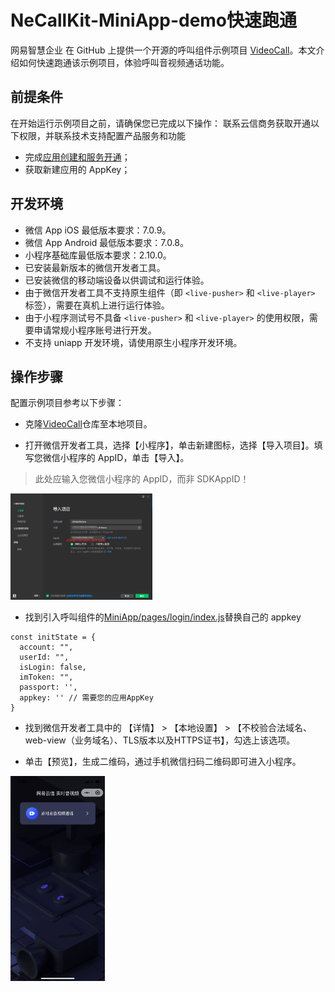 # NeCallKit-MiniApp-demo快速跑通

网易智慧企业 在 GitHub 上提供一个开源的呼叫组件示例项目 [VideoCall](https://github.com/netease-kit/NECallKit/tree/master/MiniApp)。本文介绍如何快速跑通该示例项目，体验呼叫音视频通话功能。

##  前提条件
在开始运行示例项目之前，请确保您已完成以下操作：
联系云信商务获取开通以下权限，并联系技术支持配置产品服务和功能

  - 完成[应用创建和服务开通](https://github.com/netease-kit/documents/blob/main/%E4%B8%9A%E5%8A%A1%E7%BB%84%E4%BB%B6/%E5%91%BC%E5%8F%AB%E7%BB%84%E4%BB%B6/%E5%BA%94%E7%94%A8%E5%88%9B%E5%BB%BA%E5%92%8C%E6%9C%8D%E5%8A%A1%E5%BC%80%E9%80%9A.md)；
  - 获取新建应用的 AppKey；

## 开发环境

  * 微信 App iOS 最低版本要求：7.0.9。
  * 微信 App Android 最低版本要求：7.0.8。
  * 小程序基础库最低版本要求：2.10.0。
  * 已安装最新版本的微信开发者工具。
  * 已安装微信的移动端设备以供调试和运行体验。
  * 由于微信开发者工具不支持原生组件（即 `<live-pusher>` 和 `<live-player>` 标签），需要在真机上进行运行体验。
  * 由于小程序测试号不具备 `<live-pusher>` 和 `<live-player>` 的使用权限，需要申请常规小程序账号进行开发。
  * 不支持 uniapp 开发环境，请使用原生小程序开发环境。

## 操作步骤

  配置示例项目参考以下步骤：

  - 克隆[VideoCall](https://github.com/netease-kit/NECallKit/tree/master/MiniApp)仓库至本地项目。

  - 打开微信开发者工具，选择【小程序】，单击新建图标，选择【导入项目】。填写您微信小程序的 AppID，单击【导入】。

  > 此处应输入您微信小程序的 AppID，而非 SDKAppID！

  <img src="./assets/images/image-20211008101829.png" width="45%"/>
  
  - 找到引入呼叫组件的[MiniApp/pages/login/index.js](https://github.com/netease-kit/NECallKit/tree/master/MiniApp/pages/login/index.js)替换自己的 appkey
  
  ```
  const initState = {
    account: "",
    userId: "",
    isLogin: false,
    imToken: "",
    passport: '',
    appkey: '' // 需要您的应用AppKey
  }
  ```

  - 找到微信开发者工具中的 【详情】 > 【本地设置】 > 【不校验合法域名、web-view（业务域名）、TLS版本以及HTTPS证书】，勾选上该选项。
  
  - 单击【预览】，生成二维码，通过手机微信扫码二维码即可进入小程序。

  <img src="./assets/images/image-20211008101000.png" width="30%"/>
